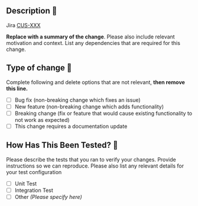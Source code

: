 ## Description :notebook:

Jira [CUS-XXX](https://pinecanada.atlassian.net/browse/CUS-XXX)

**Replace with a summary of the change**. Please also include relevant motivation and context. List any dependencies that are required for this change.

## Type of change :taco:

Complete following and delete options that are not relevant, **then remove this line.**

- [ ] Bug fix (non-breaking change which fixes an issue)
- [ ] New feature (non-breaking change which adds functionality)
- [ ] Breaking change (fix or feature that would cause existing functionality to not work as expected)
- [ ] This change requires a documentation update

## How Has This Been Tested? :mag_right:

Please describe the tests that you ran to verify your changes. Provide instructions so we can reproduce.
Please also list any relevant details for your test configuration

- [ ] Unit Test
- [ ] Integration Test
- [ ] Other *(Please specify here)*
